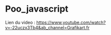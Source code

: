 # Poo_javascript

Lien du video : https://www.youtube.com/watch?v=-22uczx3Tb4&ab_channel=Grafikart.fr
